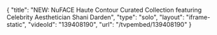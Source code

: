 {
    "title": "NEW: NuFACE Haute Contour Curated Collection featuring Celebrity Aesthetician Shani Darden",
    "type": "solo",
    "layout": "iframe-static",
    "videoId": "139408190",
    "url": "\/tvpembed\/139408190"
}